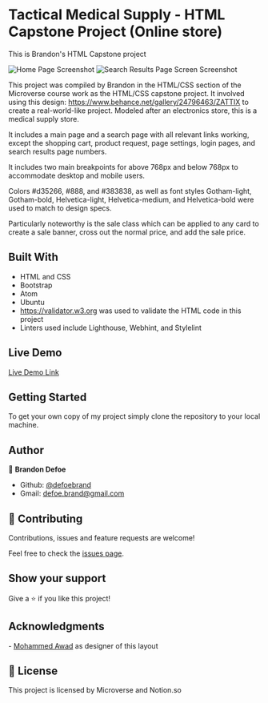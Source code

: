 # Tactical Medical Supply - HTML Capstone Project (Online store)

This is Brandon's HTML Capstone project

![Home Page Screenshot](https://rawcdn.githack.com/defoebrand/HTML-CSS-Capstone-Project/947f174750b0b007a2ee2ad3e720ef1a990cacd2/images/home-screenshot.png)
![Search Results Page Screen Screenshot](https://rawcdn.githack.com/defoebrand/HTML-CSS-Capstone-Project/947f174750b0b007a2ee2ad3e720ef1a990cacd2/images/results-screenshot.png)

This project was compiled by Brandon in the HTML/CSS section of the Microverse course work as the HTML/CSS capstone project. It involved using this design: <https://www.behance.net/gallery/24796463/ZATTIX> to create a real-world-like project. Modeled after an electronics store, this is a medical supply store.

It includes a main page and a search page with all relevant links working, except the shopping cart, product request, page settings, login pages, and search results page numbers.

It includes two main breakpoints for above 768px and below 768px to accommodate desktop and mobile users.

Colors #d35266, #888, and #383838, as well as font styles Gotham-light, Gotham-bold, Helvetica-light, Helvetica-medium, and Helvetica-bold were used to match to design specs.

Particularly noteworthy is the sale class which can be applied to any card to create a sale banner, cross out the normal price, and add the sale price.

## Built With

-   HTML and CSS
-   Bootstrap
-   Atom
-   Ubuntu
-   <https://validator.w3.org> was used to validate the HTML code in this project
-   Linters used include Lighthouse, Webhint, and Stylelint

## Live Demo

[Live Demo Link](https://romantic-mcnulty-61dc3c.netlify.app/home.html)

## Getting Started

To get your own copy of my project simply clone the repository to your local machine.

## Author

👤 **Brandon Defoe**

-   Github: [@defoebrand](https://github.com/defoebrand)
-   Gmail: defoe.brand@gmail.com

## 🤝 Contributing

Contributions, issues and feature requests are welcome!

Feel free to check the [issues page](issues/).

## Show your support

Give a ⭐️ if you like this project!

## Acknowledgments

\- [Mohammed Awad](https://www.behance.net/M_Awad) as designer of this layout

## 📝 License

This project is licensed by Microverse and Notion.so
